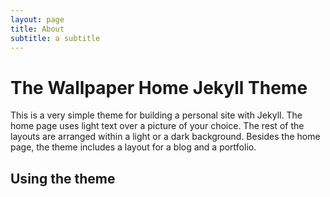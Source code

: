```yaml
---
layout: page
title: About
subtitle: a subtitle
---
```


# The Wallpaper Home Jekyll Theme

This is a very simple theme for building a personal site with Jekyll. The home
page uses light text over a picture of your choice. The rest of the layouts are
arranged within a light or a dark background. Besides the home page, the theme
includes a layout for a blog and a portfolio.

## Using the theme


